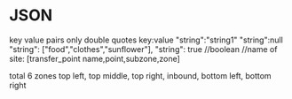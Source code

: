 # JSON
key value pairs
only double quotes
key:value
"string":"string1"
"string":null
"string": ["food","clothes","sunflower"],
"string": true //boolean
//name of site: [transfer_point name,point,subzone,zone]

total 6 zones
top left, top middle, top right, inbound, bottom left, bottom right